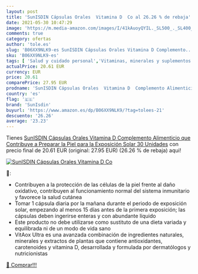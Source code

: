 ```yaml
---
layout: post
title: 'SunISDIN Cápsulas Orales  Vitamina D  Co al 26.26 % de rebaja'
date: 2021-05-30 10:47:29
image: 'https://m.media-amazon.com/images/I/41kAuoyQYIL._SL500_._SL400_.jpg'
comments: true
category: ofertas
author: 'tole.es'
slug: 'B06XX9NLK9-es SunISDIN Cápsulas Orales Vitamina D Complemento...'
sku: 'B06XX9NLK9-es'
tags: [ 'Salud y cuidado personal','Vitaminas, minerales y suplementos en medicamentos, remedios y suplementos dietéticos','alimenticio','complemento','sunisdin', ]
actualPrice: 20.61 EUR
currency: EUR
price: 20.61
comparePrice: 27.95 EUR
prodname: 'SunISDIN Cápsulas Orales  Vitamina D  Complemento Alimenticio que Contribuye a Preparar la Piel para la Exposición Solar  30 Unidades'
country: 'es'
flag: '🇪🇸'
brand: 'SunIsdin'
buyurl: 'https://www.amazon.es/dp/B06XX9NLK9/?tag=tolees-21'
descuento: '26.26'
average: '23.23'
---
```


Tienes [SunISDIN Cápsulas Orales  Vitamina D  Complemento Alimenticio que Contribuye a Preparar la Piel para la Exposición Solar  30 Unidades](https://www.amazon.es/dp/B06XX9NLK9/?tag=tolees-21) con precio final de  20.61 EUR (original: 27.95 EUR) (26.26 %  de rebaja) aqui!

[![SunISDIN Cápsulas Orales  Vitamina D  Co](https://m.media-amazon.com/images/I/41kAuoyQYIL._SL500_._SL400_.jpg)](https://www.amazon.es/dp/B06XX9NLK9/?tag=tolees-21)

🔎:

- Contribuyen a la protección de las células de la piel frente al daño oxidativo, contribuyen al funcionamiento normal del sistema inmunitario y favorece la salud cutánea
- Tomar 1 cápsula diaria por la mañana durante el periodo de exposición solar, empezando al menos 15 días antes de la primera exposición; las cápsulas deben ingerirse enteras y con abundante líquido
- Este producto no debe utilizarse como sustituto de una dieta variada y equilibrada ni de un modo de vida sano
- VitAox Ultra es una avanzada combinación de ingredientes naturales, minerales y extractos de plantas que contiene antioxidantes, carotenoides y vitamina D, desarrollada y formulada por dermatólogos y nutricionistas

[🛒 Comprar!!!](https://www.amazon.es/dp/B06XX9NLK9/?tag=tolees-21)
